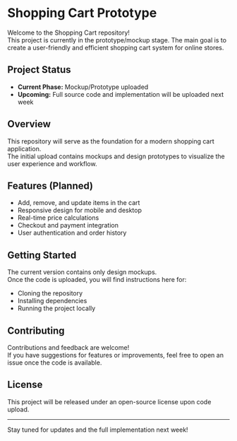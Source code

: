 # Shopping Cart Prototype

Welcome to the Shopping Cart repository!  
This project is currently in the prototype/mockup stage. The main goal is to create a user-friendly and efficient shopping cart system for online stores.

## Project Status

- **Current Phase:** Mockup/Prototype uploaded
- **Upcoming:** Full source code and implementation will be uploaded next week

## Overview

This repository will serve as the foundation for a modern shopping cart application.  
The initial upload contains mockups and design prototypes to visualize the user experience and workflow.

## Features (Planned)

- Add, remove, and update items in the cart
- Responsive design for mobile and desktop
- Real-time price calculations
- Checkout and payment integration
- User authentication and order history

## Getting Started

The current version contains only design mockups.  
Once the code is uploaded, you will find instructions here for:

- Cloning the repository
- Installing dependencies
- Running the project locally

## Contributing

Contributions and feedback are welcome!  
If you have suggestions for features or improvements, feel free to open an issue once the code is available.

## License

This project will be released under an open-source license upon code upload.

---

Stay tuned for updates and the full implementation next week!
